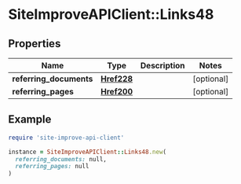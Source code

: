 # SiteImproveAPIClient::Links48

## Properties

| Name | Type | Description | Notes |
| ---- | ---- | ----------- | ----- |
| **referring_documents** | [**Href228**](Href228.md) |  | [optional] |
| **referring_pages** | [**Href200**](Href200.md) |  | [optional] |

## Example

```ruby
require 'site-improve-api-client'

instance = SiteImproveAPIClient::Links48.new(
  referring_documents: null,
  referring_pages: null
)
```

